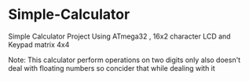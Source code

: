 # Simple-Calculator
Simple Calculator Project Using ATmega32 , 16x2 character LCD and Keypad matrix 4x4 

Note:
This calculator perform operations on two digits only also doesn't deal with floating numbers so concider that while dealing with it 
